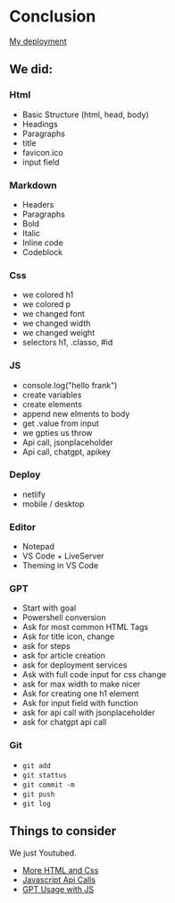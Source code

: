 # Conclusion

[My deployment](https://hostelrate.netlify.app/)

## We did:

### Html
- Basic Structure (html, head, body)
- Headings
- Paragraphs
- title
- favicon.ico
- input field

### Markdown
- Headers
- Paragraphs
- Bold 
- Italic
- Inline code
- Codeblock

### Css
- we colored h1
- we colored p
- we changed font
- we changed width
- we changed weight
- selectors h1, .classo, #id

### JS
- console.log("hello frank")
- create variables
- create elements
- append new elments to body
- get .value from input
- we gpties us throw
- Api call, jsonplaceholder
- Api call, chatgpt, apikey

### Deploy
- netlify
- mobile / desktop

### Editor
- Notepad
- VS Code + LiveServer
- Theming in VS Code

### GPT
- Start with goal
- Powershell conversion
- Ask for most common HTML Tags
- Ask for title icon, change
- ask for steps
- ask for article creation
- ask for deployment services
- Ask with full code input for css change
- ask for max width to make nicer
- Ask for creating one h1 element
- Ask for input field with function
- ask for api call with jsonplaceholder
- ask for chatgpt api call 

### Git
- `git add`
- `git stattus`
- `git commit -m`
- `git push`
- `git log`

## Things to consider

We just Youtubed.

 - [More HTML and Css](https://www.youtube.com/watch?v=a_iQb1lnAEQ)
 - [Javascript Api Calls](https://www.youtube.com/watch?v=cuEtnrL9-H0)
 - [GPT Usage with JS](https://www.youtube.com/watch?v=uRQH2CFvedY)
